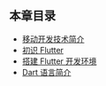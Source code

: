 ## 本章目录

- [移动开发技术简介](mobile_development_intro.md)
- [初识 Flutter](flutter_intro.md)
- [搭建 Flutter 开发环境](install_flutter.md)
- [Dart 语言简介](dart.md)
